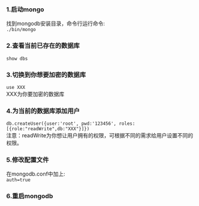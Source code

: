 ### 1.启动mongo  
找到mongodb安装目录，命令行运行命令:   
`./bin/mongo`  
### 2.查看当前已存在的数据库  
`show dbs`  
### 3.切换到你想要加密的数据库  
`use XXX`  
XXX为你要加密的数据库  
### 4.为当前的数据库添加用户  
`db.createUser({user:'root', pwd:'123456', roles:[{role:"readWrite",db:"XXX"}]})`  
注意：readWrite为你想让用户拥有的权限，可根据不同的需求给用户设置不同的权限。  
### 5.修改配置文件  
在mongodb.conf中加上:  
`auth=true`  
### 6.重启mongodb